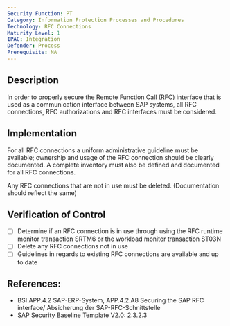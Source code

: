 ```yaml
---
Security Function: PT
Category: Information Protection Processes and Procedures
Technology: RFC Connections
Maturity Level: 1
IPAC: Integration
Defender: Process
Prerequisite: NA
---
```


## Description

In order to properly secure the Remote Function Call (RFC) interface that is used as a communication interface between SAP systems, all RFC connections, RFC authorizations and RFC interfaces must be considered.

## Implementation

For all RFC connections a uniform administrative guideline must be available; ownership and usage of the RFC connection should be clearly documented. A complete inventory must also be defined and documented for all RFC connections.

Any RFC connections that are not in use must be deleted. (Documentation should reflect the same)


## Verification of Control

- [ ] Determine if an RFC connection is in use through using the RFC runtime monitor transaction SRTM6 or the workload monitor transaction ST03N
- [ ] Delete any RFC connections not in use
- [ ] Guidelines in regards to existing RFC connections are available and up to date

## References:
- BSI APP.4.2 SAP-ERP-System, APP.4.2.A8 Securing the SAP RFC interface/ Absicherung der SAP-RFC-Schnittstelle
- SAP Security Baseline Template V2.0: 2.3.2.3
